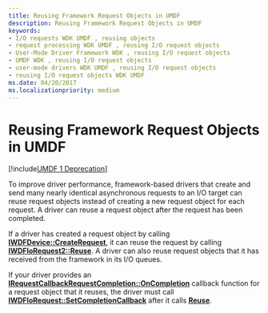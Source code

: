 ```yaml
---
title: Reusing Framework Request Objects in UMDF
description: Reusing Framework Request Objects in UMDF
keywords:
- I/O requests WDK UMDF , reusing objects
- request processing WDK UMDF , reusing I/O request objects
- User-Mode Driver Framework WDK , reusing I/O request objects
- UMDF WDK , reusing I/O request objects
- user-mode drivers WDK UMDF , reusing I/O request objects
- reusing I/O request objects WDK UMDF
ms.date: 04/20/2017
ms.localizationpriority: medium
---
```


# Reusing Framework Request Objects in UMDF


[!include[UMDF 1 Deprecation](../includes/umdf-1-deprecation.md)]

To improve driver performance, framework-based drivers that create and send many nearly identical asynchronous requests to an I/O target can reuse request objects instead of creating a new request object for each request. A driver can reuse a request object after the request has been completed.

If a driver has created a request object by calling [**IWDFDevice::CreateRequest**](/windows-hardware/drivers/ddi/wudfddi/nf-wudfddi-iwdfdevice-createrequest), it can reuse the request by calling [**IWDFIoRequest2::Reuse**](/windows-hardware/drivers/ddi/wudfddi/nf-wudfddi-iwdfiorequest2-reuse). A driver can also reuse request objects that it has received from the framework in its I/O queues.

If your driver provides an [**IRequestCallbackRequestCompletion::OnCompletion**](/windows-hardware/drivers/ddi/wudfddi/nf-wudfddi-irequestcallbackrequestcompletion-oncompletion) callback function for a request object that it reuses, the driver must call [**IWDFIoRequest::SetCompletionCallback**](/windows-hardware/drivers/ddi/wudfddi/nf-wudfddi-iwdfiorequest-setcompletioncallback) after it calls [**Reuse**](/windows-hardware/drivers/ddi/wudfddi/nf-wudfddi-iwdfiorequest2-reuse).

 

